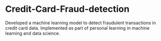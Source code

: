 # Credit-Card-Fraud-detection
Developed a machine learning model to detect fraudulent transactions in credit card data. Implemented as part of personal learning in machine learning and data science.
